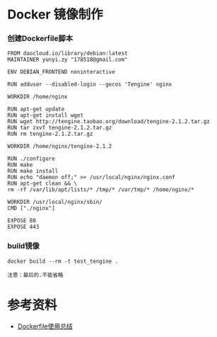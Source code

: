 # Docker 镜像制作

### 创建Dockerfile脚本
```
FROM daocloud.io/library/debian:latest
MAINTAINER yunyi.zy "178518@gmail.com"

ENV DEBIAN_FRONTEND noninteractive

RUN adduser --disabled-login --gecos 'Tengine' nginx

WORKDIR /home/nginx

RUN apt-get update
RUN apt-get install wget
RUN wget http://tengine.taobao.org/download/tengine-2.1.2.tar.gz
RUN tar zxvf tengine-2.1.2.tar.gz
RUN rm tengine-2.1.2.tar.gz

WORKDIR /home/nginx/tengine-2.1.2

RUN ./configure
RUN make
RUN make install
RUN echo "daemon off;" >> /usr/local/nginx/nginx.conf
RUN apt-get clean && \
rm -rf /var/lib/apt/lists/* /tmp/* /var/tmp/* /home/nginx/*

WORKDIR /usr/local/nginx/sbin/
CMD ["./nginx"]

EXPOSE 80
EXPOSE 443
```

### build镜像
```
docker build --rm -t test_tengine .

注意：最后的.不能省略
```

# 参考资料

* [Dockerfile使用总结](http://www.lining0806.com/dockerfile%E4%BD%BF%E7%94%A8%E6%80%BB%E7%BB%93/)